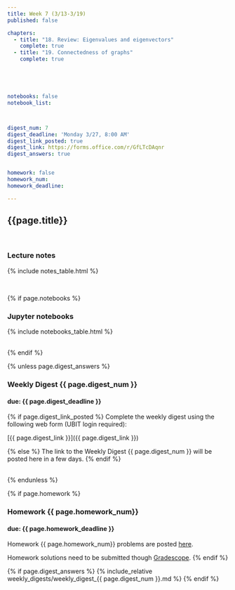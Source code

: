 ```yaml
---
title: Week 7 (3/13-3/19)
published: false

chapters:
  - title: "18. Review: Eigenvalues and eigenvectors"
    complete: true
  - title: "19. Connectedness of graphs"
    complete: true





notebooks: false
notebook_list:



digest_num: 7
digest_deadline: 'Monday 3/27, 8:00 AM'
digest_link_posted: true
digest_link: https://forms.office.com/r/GfLTcDAqnr
digest_answers: true


homework: false
homework_num:
homework_deadline:

---
```


<style>
    ul {
        padding-left: 20px;
    }
</style>


## {{page.title}}

<br/>

### Lecture notes

{% include notes_table.html %}

<br/>

{% if page.notebooks %}
### Jupyter notebooks

{% include notebooks_table.html %}

<br/>
{% endif %}


{% unless page.digest_answers %}
### Weekly Digest {{ page.digest_num }}
#### due: {{ page.digest_deadline }}

{% if page.digest_link_posted %}
Complete the weekly digest using the following web form (UBIT login required):

[{{ page.digest_link }}]({{ page.digest_link }})

{% else %}
The link to the Weekly Digest {{ page.digest_num }} will be posted here
in a few days.
{% endif %}

<br/>
{% endunless %}


{% if page.homework %}
### Homework {{ page.homework_num}}
#### due: {{ page.homework_deadline }}

Homework {{ page.homework_num}} problems are posted <a href="{{ site.baseurl }}/assets/homework/hw_{{ page.homework_num }}.pdf" target="_blank">here</a>.

Homework solutions need to be submitted though [Gradescope](https://www.gradescope.com/).
{% endif %}



{% if page.digest_answers %}
{% include_relative weekly_digests/weekly_digest_{{ page.digest_num }}.md %}
{% endif %}